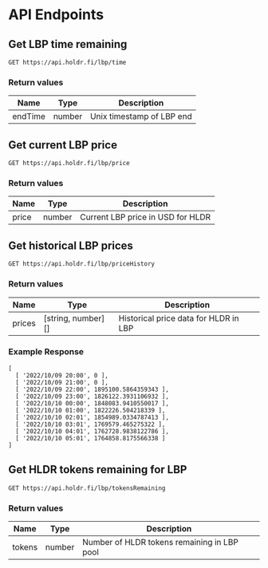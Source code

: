 # API Endpoints

## Get LBP time remaining

```
GET https://api.holdr.fi/lbp/time
```

### Return values
| Name | Type | Description |
|---|---|---|
|endTime|number|Unix timestamp of LBP end|

## Get current LBP price

```
GET https://api.holdr.fi/lbp/price
```

### Return values
| Name | Type | Description |
|---|---|---|
|price|number|Current LBP price in USD for HLDR|


## Get historical LBP prices

```
GET https://api.holdr.fi/lbp/priceHistory
```

### Return values
| Name | Type | Description |
|---|---|---|
|prices|[string, number][]|Historical price data for HLDR in LBP|

### Example Response 

```
[
  [ '2022/10/09 20:00', 0 ],
  [ '2022/10/09 21:00', 0 ],
  [ '2022/10/09 22:00', 1895100.5864359343 ],
  [ '2022/10/09 23:00', 1826122.3931106932 ],
  [ '2022/10/10 00:00', 1848083.9410550017 ],
  [ '2022/10/10 01:00', 1822226.504218339 ],
  [ '2022/10/10 02:01', 1854989.0334787413 ],
  [ '2022/10/10 03:01', 1769579.465275322 ],
  [ '2022/10/10 04:01', 1762728.9838122786 ],
  [ '2022/10/10 05:01', 1764858.8175566338 ]
]
```

## Get HLDR tokens remaining for LBP

```
GET https://api.holdr.fi/lbp/tokensRemaining
```

### Return values
| Name | Type | Description |
|---|---|---|
|tokens|number|Number of HLDR tokens remaining in LBP pool|